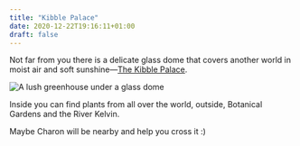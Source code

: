 ```yaml
---
title: "Kibble Palace"
date: 2020-12-22T19:16:11+01:00
draft: false
---
```


Not far from you there is a delicate glass dome that covers another world in moist air and soft sunshine—[The Kibble Palace](https://www.glasgowbotanicgardens.com/the-gardens/history/kibble-palace/).

![A lush greenhouse under a glass dome](https://www.visitscotland.com/blog/wp-content/uploads/2015/03/KibblePalace.jpg)

Inside you can find plants from all over the world, outside, Botanical Gardens and the River Kelvin.

Maybe Charon will be nearby and help you cross it :)